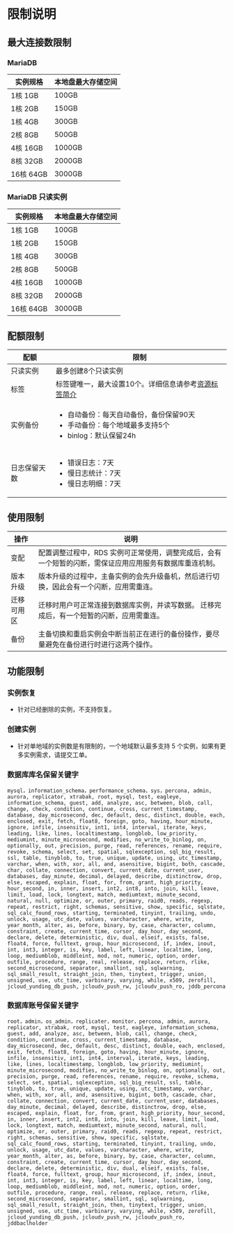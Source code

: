 # 限制说明

## 最大连接数限制

### MariaDB 
| 实例规格  | 本地盘最大存储空间 |
| --------- | ------------------ |
| 1核 1GB   | 100GB              |
| 1核 2GB   | 150GB              |
| 1核 4GB   | 300GB              |
| 2核 8GB   | 500GB              |
| 4核 16GB  | 1000GB             |
| 8核 32GB  | 2000GB             |
| 16核 64GB | 3000GB             |

### MariaDB 只读实例
| 实例规格  | 本地盘最大存储空间 |
| --------- | ------------------ |
| 1核 1GB   | 100GB              |
| 1核 2GB   | 150GB              |
| 1核 4GB   | 300GB              |
| 2核 8GB   | 500GB              |
| 4核 16GB  | 1000GB             |
| 8核 32GB  | 2000GB             |
| 16核 64GB | 3000GB             |

## 配额限制

| 配额         | 限制                                                         |
| ------------ | ------------------------------------------------------------ |
| 只读实例     | 最多创建8个只读实例                                          |
| 标签         | 标签键唯一，最大设置10个。详细信息请参考[资源标签简介](../../Operation-Guide/Tag/Tag-Introduction.md) |
| 实例备份     | <ul><li>自动备份：每天自动备份，备份保留90天</li><li>手动备份：每个地域最多支持5个</li><li>binlog：默认保留24h</li></ul> |
| 日志保留天数 | <ul><li>错误日志：7天</li><li>慢日志统计：7天</li><li>慢日志明细：7天</li></ul> |

## 使用限制

| 操作       | 说明                                                         |
| ---------- | ------------------------------------------------------------ |
| 变配       | 配置调整过程中，RDS 实例可正常使用，调整完成后，会有一个短暂的闪断，需保证应用应用服务有数据库重连机制。 |
| 版本升级   | 版本升级的过程中，主备实例的会先升级备机，然后进行切换，因此会有一个闪断，应用需重连。 |
| 迁移可用区 | 迁移时用户可正常连接到数据库实例，并读写数据。 迁移完成后，有一个短暂的闪断，应用需重连。 |
| 备份       | 主备切换和重启实例会中断当前正在进行的备份操作，要尽量避免在备份进行时进行这两个操作。 |

## 功能限制

### 实例恢复

* 针对已经删除的实例，不支持恢复。

### 创建实例

* 针对单地域的实例数是有限制的，一个地域默认最多支持 5 个实例，如果有更多实例需求，请提交工单。

### 数据库库名保留关键字

```
mysql，information_schema，performance_schema，sys，percona, admin, aurora, replicator, xtrabak, root, mysql, test, eagleye, information_schema, guest, add, analyze, asc, between, blob, call, change, check, condition, continue, cross, current_timestamp, database, day_microsecond, dec, default, desc, distinct, double, each, enclosed, exit, fetch, float8, foreign, goto, having, hour_minute, ignore, infile, insensitiv, int1, int4, interval, iterate, keys, leading, like, lines, localtimestamp, longblob, low_priority, mediumint, minute_microsecond, modifies, no_write_to_binlog, on, optionally, out, precision, purge, read, references, rename, require, revoke, schema, select, set, spatial, sqlexception, sql_big_result, ssl, table, tinyblob, to, true, unique, update, using, utc_timestamp, varchar, when, with, xor, all, and, asensitive, bigint, both, cascade, char, collate, connection, convert, current_date, current_user, databases, day_minute, decimal, delayed, describe, distinctrow, drop, else, escaped, explain, float, for, from, grant, high_priority, hour_second, in, inner, insert, int2, int8, into, join, kill, leave, limit, load, lock, longtext, match, mediumtext, minute_second, natural, null, optimize, or, outer, primary, raid0, reads, regexp, repeat, restrict, right, schemas, sensitive, show, specific, sqlstate, sql_calc_found_rows, starting, terminated, tinyint, trailing, undo, unlock, usage, utc_date, values, varcharacter, where, write, year_month, alter, as, before, binary, by, case, character, column, constraint, create, current_time, cursor, day_hour, day_second, declare, delete, deterministic, div, dual, elseif, exists, false, float4, force, fulltext, group, hour_microsecond, if, index, inout, int, int3, integer, is, key, label, left, linear, localtime, long, loop, mediumblob, middleint, mod, not, numeric, option, order, outfile, procedure, range, real, release, replace, return, rlike, second_microsecond, separator, smallint, sql, sqlwarning, sql_small_result, straight_join, then, tinytext, trigger, union, unsigned, use, utc_time, varbinary, varying, while, x509, zerofill, jcloud_yunding_db_push, jcloudv_push_rw, jcloudv_push_ro, jddb_percona
```

### 数据库账号保留关键字

```
root，admin，os_admin，replicater，monitor，percona, admin, aurora, replicator, xtrabak, root, mysql, test, eagleye, information_schema, guest, add, analyze, asc, between, blob, call, change, check, condition, continue, cross, current_timestamp, database, day_microsecond, dec, default, desc, distinct, double, each, enclosed, exit, fetch, float8, foreign, goto, having, hour_minute, ignore, infile, insensitiv, int1, int4, interval, iterate, keys, leading, like, lines, localtimestamp, longblob, low_priority, mediumint, minute_microsecond, modifies, no_write_to_binlog, on, optionally, out, precision, purge, read, references, rename, require, revoke, schema, select, set, spatial, sqlexception, sql_big_result, ssl, table, tinyblob, to, true, unique, update, using, utc_timestamp, varchar, when, with, xor, all, and, asensitive, bigint, both, cascade, char, collate, connection, convert, current_date, current_user, databases, day_minute, decimal, delayed, describe, distinctrow, drop, else, escaped, explain, float, for, from, grant, high_priority, hour_second, in, inner, insert, int2, int8, into, join, kill, leave, limit, load, lock, longtext, match, mediumtext, minute_second, natural, null, optimize, or, outer, primary, raid0, reads, regexp, repeat, restrict, right, schemas, sensitive, show, specific, sqlstate, sql_calc_found_rows, starting, terminated, tinyint, trailing, undo, unlock, usage, utc_date, values, varcharacter, where, write, year_month, alter, as, before, binary, by, case, character, column, constraint, create, current_time, cursor, day_hour, day_second, declare, delete, deterministic, div, dual, elseif, exists, false, float4, force, fulltext, group, hour_microsecond, if, index, inout, int, int3, integer, is, key, label, left, linear, localtime, long, loop, mediumblob, middleint, mod, not, numeric, option, order, outfile, procedure, range, real, release, replace, return, rlike, second_microsecond, separator, smallint, sql, sqlwarning, sql_small_result, straight_join, then, tinytext, trigger, union, unsigned, use, utc_time, varbinary, varying, while, x509, zerofill, jcloud_yunding_db_push, jcloudv_push_rw, jcloudv_push_ro, jddbaclholder
```

